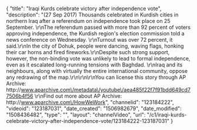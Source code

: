 {
    "title": "Iraqi Kurds celebrate victory after independence vote",
    "description": "(27 Sep 2017) Thousands celebrated in Kurdish cities in northern Iraq after a referendum on independence took place on 25 September. \r\nThe referendum passed with more than 92 percent of voters approving independence, the Kurdish region's election commission told a news conference on Wednesday. \r\nTurnout was over 72 percent, it said.\r\nIn the city of Dohuk, people were dancing, waving flags, honking their car horns and fired fireworks.\r\nDespite such strong support, however, the non-binding vote was unlikely to lead to formal independence, even as it escalated long-running tensions with Baghdad. \r\nIraq and its neighbours, along with virtually the entire international community, oppose any redrawing of the map.\r\n\r\n\r\nYou can license this story through AP Archive: http:\/\/www.aparchive.com\/metadata\/youtube\/aea485f22f7f91bdd649cd77506b4f56 \r\nFind out more about AP Archive: http:\/\/www.aparchive.com\/HowWeWork",
    "channelid": "123184222",
    "videoid": "123187031",
    "date_created": "1506982679",
    "date_modified": "1508436482",
    "type": "",
    "layout": "channelVideo",
    "url": "\/c1\/iraqi-kurds-celebrate-victory-after-independence-vote\/123184222-123187031"
}